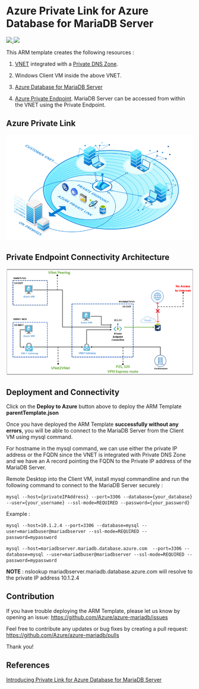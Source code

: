 # Azure Private Link for Azure Database for MariaDB Server


<a href="https://portal.azure.com/#create/Microsoft.Template/uri/https%3A%2F%2Fraw.githubusercontent.com%2FAzure%2Fazure-mariadb%2Fmaster%2Farm-templates%2FExampleWithPrivateLink%2FNewServerAndVnet%2FparentTemplate.json" target="_blank">
    <img src="http://azuredeploy.net/deploybutton.png" />
</a>
<a href="http://armviz.io/#/?load=https%3A%2F%2Fraw.githubusercontent.com%2FAzure%2Fazure-mariadb%2Fmaster%2Farm-templates%2FExampleWithPrivateLink%2FNewServerAndVnet%2FparentTemplate.json" target="_blank">
    <img src="http://armviz.io/visualizebutton.png"/>
</a>

This ARM template creates the following resources : 

1. [VNET](https://docs.microsoft.com/en-us/azure/virtual-network/virtual-networks-overview)
integrated with a [Private DNS Zone](https://docs.microsoft.com/en-us/azure/dns/private-dns-overview). 

2. Windows Client VM inside the above VNET.

3. [Azure Database for MariaDB Server](https://docs.microsoft.com/en-us/azure/mariadb/overview)

4. [Azure Private Endpoint](https://docs.microsoft.com/en-us/azure/private-link/private-endpoint-overview). 
   MariaDB Server can be accessed from within the VNET using the Private Endpoint. 


## Azure Private Link

![Architecture](https://raw.githubusercontent.com/Azure/azure-mariadb/master/arm-templates/ExampleWithPrivateLink/NewServerAndVnet/privatelink.jpg)

## Private Endpoint Connectivity Architecture

![PrivateEndpoint](https://raw.githubusercontent.com/Azure/azure-mariadb/master/arm-templates/ExampleWithPrivateLink/NewServerAndVnet/architecture.jpg)


## Deployment and Connectivity

Click on the **Deploy to Azure** button above to deploy the ARM Template **parentTemplate.json**

Once you have deployed the ARM Template **successfully without any errors**, you will be able to connect to the MariaDB Server from the Client VM using mysql command. 

For hostname in the mysql command, we can use either the private IP address or the FQDN since the VNET is integrated with Private DNS Zone and we have an A record pointing the FQDN to the Private IP address of the MariaDB Server. 

Remote Desktop into the Client VM, install mysql commandline and run the following command to connect to the MariaDB Server securely : 

```
mysql --host={privateIPAddress} --port=3306 --database={your_database} --user={your_username} --ssl-mode=REQUIRED --password={your_password}
```

Example : 

```
mysql --host=10.1.2.4 --port=3306 --database=mysql --user=mariadbuser@mariadbserver --ssl-mode=REQUIRED --password=mypassword
```

```
mysql --host=mariadbserver.mariadb.database.azure.com  --port=3306 --database=mysql --user=mariadbuser@mariadbserver --ssl-mode=REQUIRED --password=mypassword
```

**NOTE** : nslookup mariadbserver.mariadb.database.azure.com will resolve to the private IP address 10.1.2.4 


## Contribution 


If you have trouble deploying the ARM Template, please let us know by opening an issue: https://github.com/Azure/azure-mariadb/issues

Feel free to contribute any updates or bug fixes by creating a pull request: https://github.com/Azure/azure-mariadb/pulls

Thank you!

## References 

[Introducing Private Link for Azure Database for MariaDB Server](https://techcommunity.microsoft.com/t5/azure-database-for-mariadb/introducing-private-link-for-azure-database-for-mariadb-preview/ba-p/1098198)


